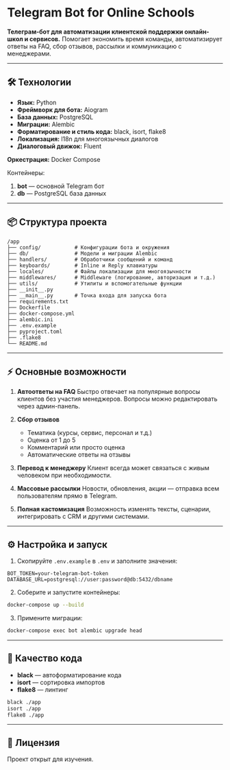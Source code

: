 # Telegram Bot for Online Schools

**Телеграм-бот для автоматизации клиентской поддержки онлайн-школ и сервисов.**
Помогает экономить время команды, автоматизирует ответы на FAQ, сбор отзывов, рассылки и коммуникацию с менеджерами.

---

## 🛠 Технологии

* **Язык:** Python
* **Фреймворк для бота:** Aiogram
* **База данных:** PostgreSQL
* **Миграции:** Alembic
* **Форматирование и стиль кода:** black, isort, flake8
* **Локализация:** l18n для многоязычных диалогов
* **Диалоговый движок:** Fluent

**Оркестрация:** Docker Compose

Контейнеры:

1. **bot** — основной Telegram бот
2. **db** — PostgreSQL база данных

---

## 📦 Структура проекта

```
/app
├── config/           # Конфигурации бота и окружения
├── db/               # Модели и миграции Alembic
├── handlers/         # Обработчики сообщений и команд
├── keyboards/        # Inline и Reply клавиатуры
├── locales/          # Файлы локализации для многоязычности
├── middlewares/      # Middleware (логирование, авторизация и т.д.)
├── utils/            # Утилиты и вспомогательные функции
├── __init__.py
├── __main__.py       # Точка входа для запуска бота
├── requirements.txt
├── Dockerfile
├── docker-compose.yml
├── alembic.ini
├── .env.example
├── pyproject.toml
├── .flake8
└── README.md
```

---

## ⚡ Основные возможности

1. **Автоответы на FAQ**
   Быстро отвечает на популярные вопросы клиентов без участия менеджеров. Вопросы можно редактировать через админ-панель.

2. **Сбор отзывов**

   * Тематика (курсы, сервис, персонал и т.д.)
   * Оценка от 1 до 5
   * Комментарий или просто оценка
   * Автоматические ответы на отзывы

3. **Перевод к менеджеру**
   Клиент всегда может связаться с живым человеком при необходимости.

4. **Массовые рассылки**
   Новости, обновления, акции — отправка всем пользователям прямо в Telegram.

5. **Полная кастомизация**
   Возможность изменять тексты, сценарии, интегрировать с CRM и другими системами.

---

## ⚙️ Настройка и запуск

1. Скопируйте `.env.example` в `.env` и заполните значения:

```dotenv
BOT_TOKEN=your-telegram-bot-token
DATABASE_URL=postgresql://user:password@db:5432/dbname
```

2. Соберите и запустите контейнеры:

```bash
docker-compose up --build
```

3. Примените миграции:

```bash
docker-compose exec bot alembic upgrade head
```

---

## 🧹 Качество кода

* **black** — автоформатирование кода
* **isort** — сортировка импортов
* **flake8** — линтинг

```bash
black ./app
isort ./app
flake8 ./app
```

---

## 📜 Лицензия

Проект открыт для изучения.

